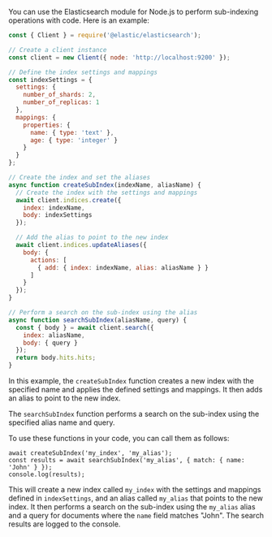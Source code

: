 
You can use the Elasticsearch module for Node.js to perform sub-indexing operations with code. Here is an example:

```javascript
const { Client } = require('@elastic/elasticsearch');

// Create a client instance
const client = new Client({ node: 'http://localhost:9200' });

// Define the index settings and mappings
const indexSettings = {
  settings: {
    number_of_shards: 2,
    number_of_replicas: 1
  },
  mappings: {
    properties: {
      name: { type: 'text' },
      age: { type: 'integer' }
    }
  }
};

// Create the index and set the aliases
async function createSubIndex(indexName, aliasName) {
  // Create the index with the settings and mappings
  await client.indices.create({
    index: indexName,
    body: indexSettings
  });

  // Add the alias to point to the new index
  await client.indices.updateAliases({
    body: {
      actions: [
        { add: { index: indexName, alias: aliasName } }
      ]
    }
  });
}

// Perform a search on the sub-index using the alias
async function searchSubIndex(aliasName, query) {
  const { body } = await client.search({
    index: aliasName,
    body: { query }
  });
  return body.hits.hits;
}
```

In this example, the `createSubIndex` function creates a new index with the specified name and applies the defined settings and mappings. It then adds an alias to point to the new index.

The `searchSubIndex` function performs a search on the sub-index using the specified alias name and query.

To use these functions in your code, you can call them as follows:

```
await createSubIndex('my_index', 'my_alias');
const results = await searchSubIndex('my_alias', { match: { name: 'John' } });
console.log(results);
```

This will create a new index called `my_index` with the settings and mappings defined in `indexSettings`, and an alias called `my_alias` that points to the new index. It then performs a search on the sub-index using the `my_alias` alias and a query for documents where the `name` field matches "John". The search results are logged to the console.
